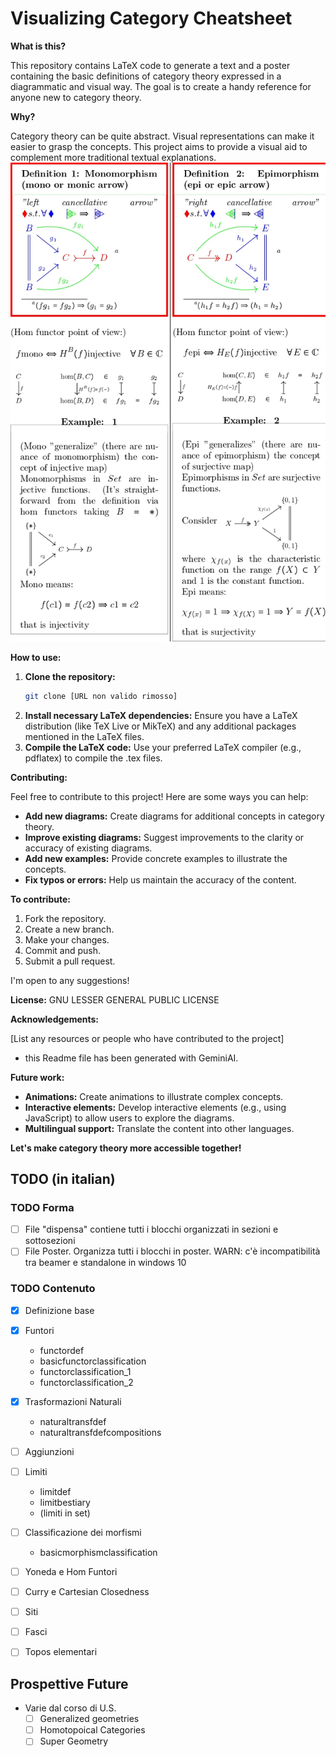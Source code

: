 # Visualizing Category Cheatsheet

**What is this?**

This repository contains LaTeX code to generate a text and a poster containing the basic definitions of category theory expressed in a diagrammatic and visual way. The goal is to create a handy reference for anyone new to category theory.

**Why?**

Category theory can be quite abstract. Visual representations can make it easier to grasp the concepts. This project aims to provide a visual aid to complement more traditional textual explanations. 
![Demo visualization](img/demo.jpg)

**How to use:**

1. **Clone the repository:**
   ```bash
   git clone [URL non valido rimosso]
   ```
2. **Install necessary LaTeX dependencies:**
   Ensure you have a LaTeX distribution (like TeX Live or MikTeX) and any additional packages mentioned in the LaTeX files.
3. **Compile the LaTeX code:**
   Use your preferred LaTeX compiler (e.g., pdflatex) to compile the .tex files.

**Contributing:**

Feel free to contribute to this project! Here are some ways you can help:
* **Add new diagrams:** Create diagrams for additional concepts in category theory.
* **Improve existing diagrams:** Suggest improvements to the clarity or accuracy of existing diagrams.
* **Add new examples:** Provide concrete examples to illustrate the concepts.
* **Fix typos or errors:** Help us maintain the accuracy of the content.

**To contribute:**
1. Fork the repository.
2. Create a new branch.
3. Make your changes.
4. Commit and push.
5. Submit a pull request.

I'm open to any suggestions!

**License:**
GNU LESSER GENERAL PUBLIC LICENSE

**Acknowledgements:**

[List any resources or people who have contributed to the project]
 - this Readme file has been generated with GeminiAI.

**Future work:**

* **Animations:** Create animations to illustrate complex concepts.
* **Interactive elements:** Develop interactive elements (e.g., using JavaScript) to allow users to explore the diagrams.
* **Multilingual support:** Translate the content into other languages.

**Let's make category theory more accessible together!**
 
## TODO (in italian)

### TODO Forma
- [ ] File "dispensa" contiene tutti i blocchi organizzati in sezioni e sottosezioni
- [ ] File Poster. Organizza tutti i blocchi in poster. WARN: c'è incompatibilità tra beamer e standalone in windows 10

### TODO Contenuto
- [x] Definizione base
- [x] Funtori
  - functordef
  - basicfunctorclassification
  - functorclassification_1
  - functorclassification_2
- [x] Trasformazioni Naturali
  - naturaltransfdef
  - naturaltransfdefcompositions
- [ ] Aggiunzioni
- [ ] Limiti
  - limitdef
  - limitbestiary
  - (limiti in set)
- [ ] Classificazione dei morfismi
  - basicmorphismclassification
- [ ] Yoneda e Hom Funtori
- [ ] Curry e Cartesian Closedness
- [ ] Siti
- [ ] Fasci
- [ ] Topos elementari


## Prospettive Future
- Varie dal corso di U.S.
  - [ ] Generalized geometries
  - [ ] Homotopoical Categories
  - [ ] Super Geometry
